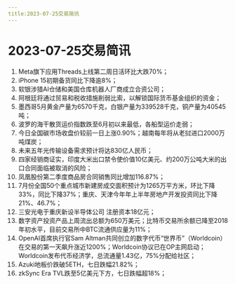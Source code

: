 ```yaml
---
title:2023-07-25交易简讯
---
```

# 2023-07-25交易简讯
1. Meta旗下应用Threads上线第二周日活环比大跌70%；
2. iPhone 15初期备货同比下降逾8%；
3. 软银涉猎AI仓储和美国仓库机器人厂商成立合资公司；
4. 阿根廷将通过贸易和税收措施削弱比索，以解锁国际货币基金组织的资金；
5. 墨西哥5月黄金产量为6570千克，白银产量为339528千克，铜产量为40545吨；
6. 波罗的海干散货运价指数跌至6月初以来最低，各船型运价走弱；
7. 今日全国碳市场收盘价较前一日上涨0.90%；越南每年将从老挝进口2000万吨煤炭；
8. 未来五年光传输设备需求预计将达830亿人民币；
9. 四家经销商证实，印度大米出口禁令使价值10亿美元、约200万公吨大米的出口合同面临被取消的风险；
10. 凤凰股份第二季度商品房合同销售同比增加116.87%；
11. 7月份全国50个重点城市新建房成交面积预计为1265万平方米，环比下降33%，同比下降37%；重庆、天津今年年上半年房地产开发投资同比下降21%、46.7%；
12. 三安光电于重庆新设半导体公司 注册资本18亿元；
13. 数字资产投资产品上周流出总额为650万美元；比特币交易所余额已降至2018年初水平，目前交易所中BTC流通供应量为11%；
14. OpenAI首席执行官Sam Altman共同创立的数字代币“世界币”（Worldcoin）在交易的第一天飙升涨近1200%；Worldcoin协议已在OP主网启动；Worldcoin发布代币经济学，总流通量1.43亿，75%分配给社区；
15. Azuki地板价跌破5ETH，七日跌幅21.82%；
16. zkSync Era TVL跌至5亿美元下方，七日跌幅超18%；